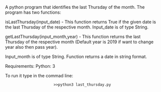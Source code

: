 A python program that identifies the last Thursday of the month. The program has two functions:

isLastThursday(input_date) -
This function returns True if the given date is the last Thursday of the respective month.
Input_date is of type String.

getLastThursday(input_month,year) -
This function  returns the last Thursday of the respective month (Default year is 2019 if want to change year also then pass year).

Input_month is of type String. Function returns a date in string format.

Requirements:
      Python: 3 
      
To run it type in the commad line: 
                        
                          >>python3 last_thursday.py
